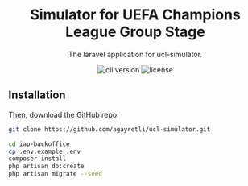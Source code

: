 <h1 align="center">
  Simulator for UEFA Champions League Group Stage
</h1>

<p align="center">The laravel application for ucl-simulator.</p>

<p align="center"><img src="https://img.shields.io/badge/version-v1.0.0-blue?style=for-the-badge&logo=none" alt="cli version" /></a>&nbsp;<img src="https://img.shields.io/badge/license-apache_2.0-red?style=for-the-badge&logo=none" alt="license" /></p>

## Installation

Then, download the GitHub repo:

```bash
git clone https://github.com/agayretli/ucl-simulator.git

cd iap-backoffice
cp .env.example .env
composer install
php artisan db:create
php artisan migrate --seed
```